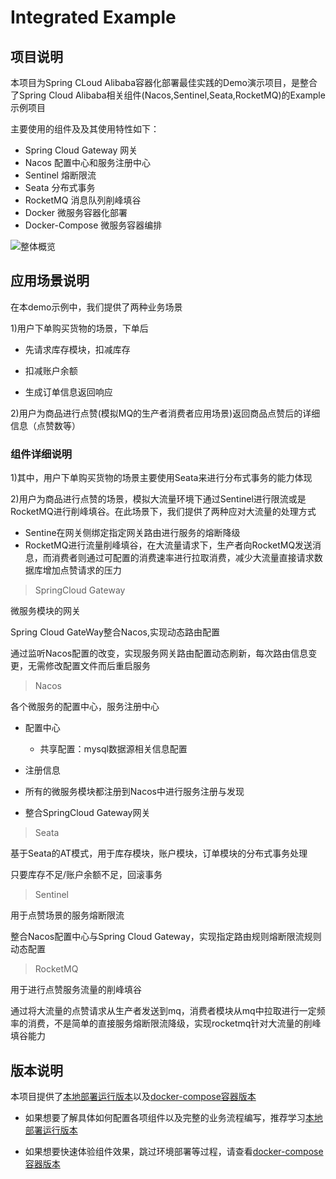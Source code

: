 # Integrated Example

## 项目说明

本项目为Spring CLoud Alibaba容器化部署最佳实践的Demo演示项目，是整合了Spring Cloud Alibaba相关组件(Nacos,Sentinel,Seata,RocketMQ)的Example示例项目

主要使用的组件及及其使用特性如下：

- Spring Cloud Gateway 网关
- Nacos 配置中心和服务注册中心
- Sentinel 熔断限流
- Seata 分布式事务
- RocketMQ 消息队列削峰填谷
- Docker 微服务容器化部署
- Docker-Compose 微服务容器编排

![整体概览](https://my-img-1.oss-cn-hangzhou.aliyuncs.com/image-20220816004541921.png)

## 应用场景说明

在本demo示例中，我们提供了两种业务场景

1)用户下单购买货物的场景，下单后

- 先请求库存模块，扣减库存

- 扣减账户余额

- 生成订单信息返回响应

2)用户为商品进行点赞(模拟MQ的生产者消费者应用场景)返回商品点赞后的详细信息（点赞数等）

### 组件详细说明

1)其中，用户下单购买货物的场景主要使用Seata来进行分布式事务的能力体现

2)用户为商品进行点赞的场景，模拟大流量环境下通过Sentinel进行限流或是RocketMQ进行削峰填谷。在此场景下，我们提供了两种应对大流量的处理方式

- Sentine在网关侧绑定指定网关路由进行服务的熔断降级
- RocketMQ进行流量削峰填谷，在大流量请求下，生产者向RocketMQ发送消息，而消费者则通过可配置的消费速率进行拉取消费，减少大流量直接请求数据库增加点赞请求的压力

> SpringCloud Gateway

微服务模块的网关

Spring Cloud GateWay整合Nacos,实现动态路由配置

通过监听Nacos配置的改变，实现服务网关路由配置动态刷新，每次路由信息变更，无需修改配置文件而后重启服务

> Nacos

各个微服务的配置中心，服务注册中心

- 配置中心
    - 共享配置：mysql数据源相关信息配置

- 注册信息
- 所有的微服务模块都注册到Nacos中进行服务注册与发现
- 整合SpringCloud Gateway网关

> Seata

基于Seata的AT模式，用于库存模块，账户模块，订单模块的分布式事务处理

只要库存不足/账户余额不足，回滚事务

> Sentinel

用于点赞场景的服务熔断限流

整合Nacos配置中心与Spring Cloud Gateway，实现指定路由规则熔断限流规则动态配置

> RocketMQ

用于进行点赞服务流量的削峰填谷

通过将大流量的点赞请求从生产者发送到mq，消费者模块从mq中拉取进行一定频率的消费，不是简单的直接服务熔断限流降级，实现rocketmq针对大流量的削峰填谷能力

## 版本说明

本项目提供了[本地部署运行版本](local-deployment-zh.md)以及[docker-compose容器版本](container-deployment-zh.md)

- 如果想要了解具体如何配置各项组件以及完整的业务流程编写，推荐学习[本地部署运行版本](local-deployment-zh.md)

- 如果想要快速体验组件效果，跳过环境部署等过程，请查看[docker-compose容器版本](container-deployment-zh.md)